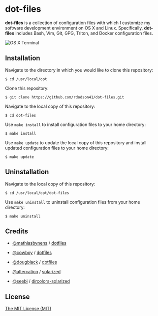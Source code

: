 # dot-files

**dot-files** is a collection of configuration files with which I customize my software development environment on OS X and Linux. Specifically, **dot-files** includes Bash, Vim, Git, GPG, Triton, and Docker configuration files.

 ![OS X Terminal][1]

  [1]: <http://i.imgur.com/Q5iIGjF.png> "OS X Terminal"

## Installation

Navigate to the directory in which you would like to clone this repository:

    $ cd /usr/local/opt

Clone this repository:

    $ git clone https://github.com/rdodson41/dot-files.git

Navigate to the local copy of this repository:

    $ cd dot-files

Use `make install` to install configuration files to your home directory:

    $ make install

Use `make update` to update the local copy of this repository and install updated configuration files to your home directory:

    $ make update

## Uninstallation

Navigate to the local copy of this repository:

    $ cd /usr/local/opt/dot-files

Use `make uninstall` to uninstall configuration files from your home directory:

    $ make uninstall

## Credits

* [@mathiasbynens][2] / [dotfiles][3]
* [@cowboy][4] / [dotfiles][5]
* [@dougblack][6] / [dotfiles][7]
* [@altercation][8] / [solarized][9]
* [@seebi][10] / [dircolors-solarized][11]

  [2]: <https://github.com/mathiasbynens> "Mathias Bynens"
  [3]: <https://github.com/mathiasbynens/dotfiles> "dotfiles"
  [4]: <https://github.com/cowboy> "Ben Alman"
  [5]: <https://github.com/cowboy/dotfiles> "dotfiles"
  [6]: <https://github.com/dougblack> "Doug Black"
  [7]: <https://github.com/dougblack/dotfiles> "dotfiles"
  [8]: <https://github.com/altercation> "Ethan Schoonover"
  [9]: <https://github.com/altercation/solarized> "solarized"
  [10]: <https://github.com/seebi> "Sebastian Tramp"
  [11]: <https://github.com/seebi/dircolors-solarized> "dircolors-solarized"

## License

  [The MIT License (MIT)][12]

  [12]: <https://opensource.org/licenses/MIT> "The MIT License (MIT)"
